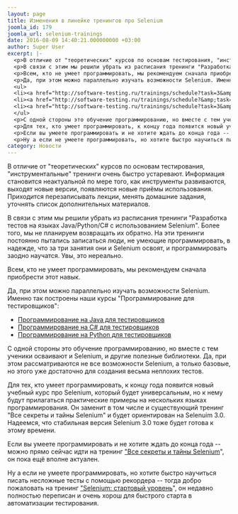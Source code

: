 ```yaml
---
layout: page
title: Изменения в линейке тренингов про Selenium
joomla_id: 179
joomla_url: selenium-trainings
date: 2016-08-09 14:40:21.000000000 +03:00
author: Super User
excerpt: |-
  <p>В отличие от "теоретических" курсов по основам тестирования, "инструментальные" тренинги очень быстро устаревают. Информация становится неактуальной по мере того, как инструменты развиваются, выходят новые версии, появляются новые приёмы использования. Приходится перезаписывать лекции, менять домашние задания, уточнять список дополнительных материалов.</p>
  <p>В связи с этим мы решили убрать из расписания тренинги "Разработка тестов на языках Java/Python/C# с использованием Selenium". Более того, мы не планируем возвращать их обратно. На эти тренинги постоянно пытались записаться люди, не умеющие программировать, в надежде, что за три занятия они и Selenium освоят, и программировать заодно научатся. Увы, это нереально.</p>
  <p>Всем, кто не умеет программировать, мы рекомендуем сначала приобрести этот навык.</p>
  <p>Да, при этом можно параллельно изучать возможности Selenium. Именно так построены наши курсы "Программирование для тестировщиков":</p>
  <ul>
  <li><a href="http://software-testing.ru/trainings/schedule?task=3&amp;cid=1">Программирование на Java для тестировщиков</a></li>
  <li><a href="http://software-testing.ru/trainings/schedule?&amp;task=3&amp;cid=226">Программирование на С# для тестировщиков</a></li>
  <li><a href="http://software-testing.ru/trainings/schedule?task=3&amp;cid=233&amp;sem_midx=1&amp;sem_jidx=0">Программирование на Python для тестировщиков</a></li>
  </ul>
  <p>С одной стороны это обучение программированию, но вместе с тем ученики осваивают и Selenium, и другие полезные библиотеки. Да, при этом рассматриваются не все возможности Selenium, а только базовые, но этого уже достаточно для создания весьма неплохих тестов.</p>
  <p>Для тех, кто умеет программировать, к концу года появится новый учебный курс про Selenium, который будет универсальным, но к нему будут прилагаться практические примеры на нескольких языках программирования. Он заменит в том числе и существующий тренинг "Все секреты и тайны Selenium" и будет ориентирован на Selenuim 3.0. Надеемся, что стабильная версия Selenium 3.0 тоже будет готова к этому времени.</p>
  <p>Если вы умеете программировать и не хотите ждать до конца года -- можно прямо сейчас идти на тренинг <a href="http://software-testing.ru/trainings/schedule?&amp;task=3&amp;cid=164">"Все секреты и тайны Selenium</a>", он пока ещё вполне актуален.</p>
  <p>Ну а если не умеете программировать, но хотите быстро научиться писать несложные тесты с помощью рекордера -- тогда добро пожаловать на тренинг <a href="http://software-testing.ru/trainings/schedule?task=3&amp;cid=185">"Selenium: стартовый уровень</a>", он недавно полностью переписан и очень хорош для быстрого старта в автоматизации тестирования.</p>
category: Новости
---
```

<p>В отличие от "теоретических" курсов по основам тестирования, "инструментальные" тренинги очень быстро устаревают. Информация становится неактуальной по мере того, как инструменты развиваются, выходят новые версии, появляются новые приёмы использования. Приходится перезаписывать лекции, менять домашние задания, уточнять список дополнительных материалов.</p>
<p>В связи с этим мы решили убрать из расписания тренинги "Разработка тестов на языках Java/Python/C# с использованием Selenium". Более того, мы не планируем возвращать их обратно. На эти тренинги постоянно пытались записаться люди, не умеющие программировать, в надежде, что за три занятия они и Selenium освоят, и программировать заодно научатся. Увы, это нереально.</p>
<p>Всем, кто не умеет программировать, мы рекомендуем сначала приобрести этот навык.</p>
<p>Да, при этом можно параллельно изучать возможности Selenium. Именно так построены наши курсы "Программирование для тестировщиков":</p>
<ul>
<li><a href="http://software-testing.ru/trainings/schedule?task=3&amp;cid=1">Программирование на Java для тестировщиков</a></li>
<li><a href="http://software-testing.ru/trainings/schedule?&amp;task=3&amp;cid=226">Программирование на С# для тестировщиков</a></li>
<li><a href="http://software-testing.ru/trainings/schedule?task=3&amp;cid=233&amp;sem_midx=1&amp;sem_jidx=0">Программирование на Python для тестировщиков</a></li>
</ul>
<p>С одной стороны это обучение программированию, но вместе с тем ученики осваивают и Selenium, и другие полезные библиотеки. Да, при этом рассматриваются не все возможности Selenium, а только базовые, но этого уже достаточно для создания весьма неплохих тестов.</p>
<p>Для тех, кто умеет программировать, к концу года появится новый учебный курс про Selenium, который будет универсальным, но к нему будут прилагаться практические примеры на нескольких языках программирования. Он заменит в том числе и существующий тренинг "Все секреты и тайны Selenium" и будет ориентирован на Selenuim 3.0. Надеемся, что стабильная версия Selenium 3.0 тоже будет готова к этому времени.</p>
<p>Если вы умеете программировать и не хотите ждать до конца года -- можно прямо сейчас идти на тренинг <a href="http://software-testing.ru/trainings/schedule?&amp;task=3&amp;cid=164">"Все секреты и тайны Selenium</a>", он пока ещё вполне актуален.</p>
<p>Ну а если не умеете программировать, но хотите быстро научиться писать несложные тесты с помощью рекордера -- тогда добро пожаловать на тренинг <a href="http://software-testing.ru/trainings/schedule?task=3&amp;cid=185">"Selenium: стартовый уровень</a>", он недавно полностью переписан и очень хорош для быстрого старта в автоматизации тестирования.</p>
